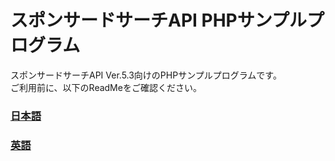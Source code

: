 # スポンサードサーチAPI PHPサンプルプログラム
スポンサードサーチAPI Ver.5.3向けのPHPサンプルプログラムです。<br>
ご利用前に、以下のReadMeをご確認ください。

### [日本語](./readme_JA.txt)
### [英語](./readme_EN.txt)
